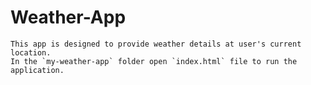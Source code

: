 # Weather-App
    This app is designed to provide weather details at user's current location.
    In the `my-weather-app` folder open `index.html` file to run the application.
